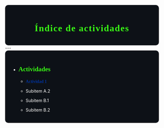 <div style="background-color:#0d1117; color:white; padding:20px; border-radius:10px;">

<h1 align="center"> <span style="color:#39FF14; font-weight: 900; font-family:Consolas; font-size:30px; letter-spacing: 2px;">Índice de actividades</span></h1>
</div>
---
<div style="background-color:#0d1117; color:white; padding:20px; border-radius:10px;">

- ## **<span style="color:#39FF14; font-family:Consolas;">Actividades</span>**

    * [**<span style="color:#0033A0; font-family:Consolas;">Actividad 1</span>**](https://adrian-623.github.io/PortafolioA/Ing_Mecatronica/Introducci%C3%B3n_a_la_mecatr%C3%B3nica/Actividades/Actividad_1/)

    * Subitem A.2

    * Subitem B.1
    
    * Subitem B.2

</div>
